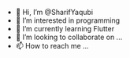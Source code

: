 - 👋 Hi, I’m @SharifYaqubi
- 👀 I’m interested in programming
- 🌱 I’m currently learning Flutter 
- 💞️ I’m looking to collaborate on ...
- 📫 How to reach me ...

<!---
SharifYaqubi/SharifYaqubi is a ✨ special ✨ repository because its `README.md` (this file) appears on your GitHub profile.
You can click the Preview link to take a look at your changes.
--->
